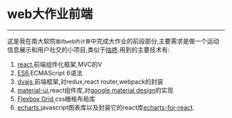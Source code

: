 # web大作业前端

---

这是我在南大软院`面向web的计算`中完成大作业的前段部分,主要需求是做一个运动信息展示和用户社交的小项目,类似于[咕咚](http://www.codoon.com/).用到的主要技术有:
 1. [react](https://facebook.github.io/react/),前端组件化框架,MVC的V
 2. [ES6](http://es6.ruanyifeng.com/),ECMAScript 6语法
 3. [dvajs](https://github.com/dvajs/dva),前端框架,对redux,react router,webpack的封装
 4. [material-ui](http://www.material-ui.com/),react组件库,对[google material design](https://material.google.com/)的实现
 5. [Flexbox Grid](http://flexboxgrid.com/),css栅格布局库
 6. [echarts](http://echarts.baidu.com/),javascript图表库以及封装它的react库[echarts-for-react](https://github.com/hustcc/echarts-for-react).
